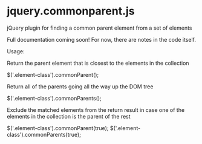 # jquery.commonparent.js
jQuery plugin for finding a common parent element from a set of elements

Full documentation coming soon! For now, there are notes in the code itself.

Usage:

Return the parent element that is closest to the elements in the collection

$('.element-class').commonParent();


Return all of the parents going all the way up the DOM tree

$('.element-class').commonParents();


Exclude the matched elements from the return result in case one of the elements in the collection is the parent of the rest

$('.element-class').commonParent(true);
$('.element-class').commonParents(true);

